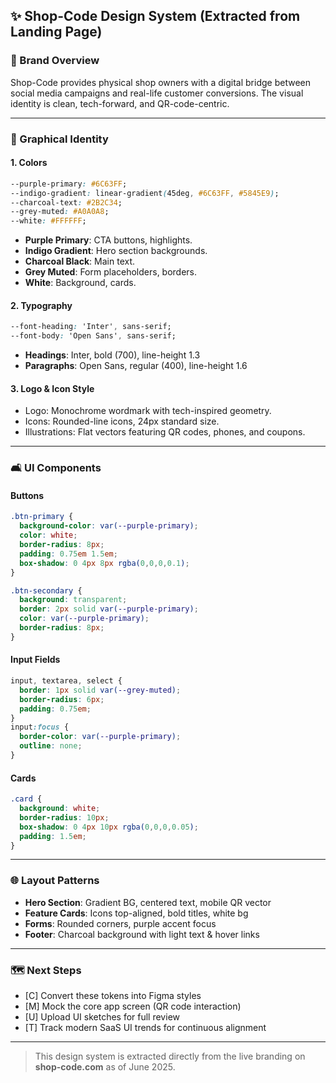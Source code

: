 ## ✨ Shop-Code Design System (Extracted from Landing Page)

### 🌟 Brand Overview

Shop-Code provides physical shop owners with a digital bridge between social media campaigns and real-life customer conversions. The visual identity is clean, tech-forward, and QR-code-centric.

---

### 🎨 Graphical Identity

#### 1. **Colors**

```css
--purple-primary: #6C63FF;
--indigo-gradient: linear-gradient(45deg, #6C63FF, #5845E9);
--charcoal-text: #2B2C34;
--grey-muted: #A0A0A8;
--white: #FFFFFF;
```

- **Purple Primary**: CTA buttons, highlights.
- **Indigo Gradient**: Hero section backgrounds.
- **Charcoal Black**: Main text.
- **Grey Muted**: Form placeholders, borders.
- **White**: Background, cards.

#### 2. **Typography**

```css
--font-heading: 'Inter', sans-serif;
--font-body: 'Open Sans', sans-serif;
```

- **Headings**: Inter, bold (700), line-height 1.3
- **Paragraphs**: Open Sans, regular (400), line-height 1.6

#### 3. **Logo & Icon Style**

- Logo: Monochrome wordmark with tech-inspired geometry.
- Icons: Rounded-line icons, 24px standard size.
- Illustrations: Flat vectors featuring QR codes, phones, and coupons.

---

### 🛋 UI Components

#### **Buttons**

```css
.btn-primary {
  background-color: var(--purple-primary);
  color: white;
  border-radius: 8px;
  padding: 0.75em 1.5em;
  box-shadow: 0 4px 8px rgba(0,0,0,0.1);
}

.btn-secondary {
  background: transparent;
  border: 2px solid var(--purple-primary);
  color: var(--purple-primary);
  border-radius: 8px;
}
```

#### **Input Fields**

```css
input, textarea, select {
  border: 1px solid var(--grey-muted);
  border-radius: 6px;
  padding: 0.75em;
}
input:focus {
  border-color: var(--purple-primary);
  outline: none;
}
```

#### **Cards**

```css
.card {
  background: white;
  border-radius: 10px;
  box-shadow: 0 4px 10px rgba(0,0,0,0.05);
  padding: 1.5em;
}
```

---

### 🌐 Layout Patterns

- **Hero Section**: Gradient BG, centered text, mobile QR vector
- **Feature Cards**: Icons top-aligned, bold titles, white bg
- **Forms**: Rounded corners, purple accent focus
- **Footer**: Charcoal background with light text & hover links

---

### 🗺 Next Steps

- [C] Convert these tokens into Figma styles
- [M] Mock the core app screen (QR code interaction)
- [U] Upload UI sketches for full review
- [T] Track modern SaaS UI trends for continuous alignment

---

> This design system is extracted directly from the live branding on **shop-code.com** as of June 2025.

